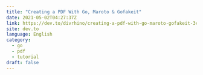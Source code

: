 ```yaml
---
title: "Creating a PDF With Go, Maroto & Gofakeit"
date: 2021-05-02T04:27:37Z
link: https://dev.to/divrhino/creating-a-pdf-with-go-maroto-gofakeit-3c7m?utm_medium=RSS&utm_source=news.12bit.vn
site: dev.to
language: English
category:
  - go
  - pdf
  - tutorial
draft: false
---
```

